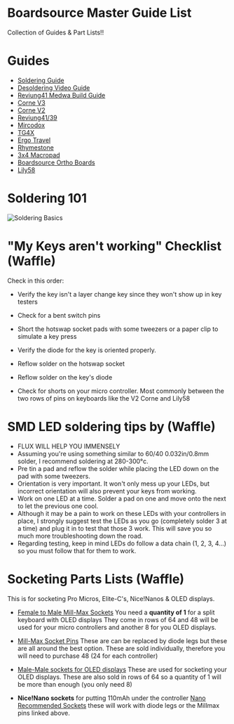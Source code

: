 # Boardsource Master Guide List
Collection of Guides & Part Lists!!

# Guides

- [Soldering Guide](https://mightyohm.com/files/soldercomic/FullSolderComic_EN.pdf)
- [Desoldering Video Guide](https://www.youtube.com/watch?v=ixskRR26Nmst)
- [Reviung41 Medwa Build Guide](https://medwa.pl/docs/reviung41-build-guide/)
- [Corne V3](https://imgur.com/a/P5g8rKu)
- [Corne V2](https://github.com/foostan/crkbd/blob/master/corne-classic/doc/buildguide_en.md)
- [Reviung41/39](https://reviung.com/build-guide/391/)
- [Mircodox](https://github.com/ItsWaffIe/waffle_microdox/wiki/Microdox-Build-Guide)
- [TG4X](https://github.com/MythosMann/tg4x/blob/master/buildguide.md)
- [Ergo Travel](https://github.com/jpconstantineau/ErgoTravel/blob/master/BuildInstructions.md)
- [Rhymestone](https://github.com/marksard/Keyboards/blob/master/rhymestone/documents/rhymestone_buildguide.md)
- [3x4 Macropad](https://boardsource.xyz/help/5ee88cf909fed07af0b23c1d)
- [Boardsource Ortho Boards](https://boardsource.xyz/help/5f02722b97e16c21d7822fa2)
- [Lily58](https://github.com/kata0510/Lily58/blob/master/Pro/Doc/buildguide_en.md)

# Soldering 101
![Soldering Basics](https://cdn.discordapp.com/attachments/705657159639105626/793930004130955304/unknown.png)

# "My Keys aren't working" Checklist (Waffle)
Check in this order: 

- Verify the key isn't a layer change key since they won't show up in key testers

- Check for a bent switch pins

- Short the hotswap socket pads with some tweezers or a paper clip to simulate a key press 

- Verify the diode for the key is oriented properly.

- Reflow solder on the hotswap socket 

- Reflow solder on the key's diode 

- Check for shorts on your micro controller. Most commonly between the two rows of pins on keyboards like the V2 Corne and Lily58

# SMD LED soldering tips by (Waffle)

- FLUX WILL HELP YOU IMMENSELY 
- Assuming you're using something similar to 60/40 0.032in/0.8mm solder, I recommend soldering at 280-300°c. 
- Pre tin a pad and reflow the solder while placing the LED down on the pad with some tweezers. 
- Orientation is very important. It won't only mess up your LEDs, but incorrect orientation will also prevent your keys from working. 
- Work on one LED at a time. Solder a pad on one and move onto the next to let the previous one cool. 
- Although it may be a pain to work on these LEDs with your controllers in place, I strongly suggest test the LEDs as you go (completely solder 3 at a time) and plug it in to test   that those 3 work. This will save you so much more troubleshooting down the road. 
- Regarding testing, keep in mind LEDs do follow a data chain (1, 2, 3, 4...) so you must follow that for them to work.

# Socketing Parts Lists (Waffle)

This is for socketing Pro Micros, Elite-C's, Nice!Nanos & OLED displays.
- [Female to Male Mill-Max Sockets](https://www.digikey.com/product-detail/en/mill-max-manufacturing-corp/315-43-164-41-003000/ED4764-64-ND/1212143)
You need a **quantity of 1** for a split keyboard with OLED displays
They come in rows of 64 and 48 will be used for your micro controllers and another 8 for you OLED displays.

- [Mill-Max Socket Pins](https://www.digikey.com/product-detail/en/mill-max-manufacturing-corp/3320-0-00-15-00-00-03-0/ED1134-ND/4147392)
These are can be replaced by diode legs but these are all around the best option.
These are sold individually, therefore you will need to purchase 48 (24 for each controller)

- [Male-Male sockets for OLED displays](https://www.digikey.com/product-detail/en/mill-max-manufacturing-corp/350-10-164-00-006000/ED6864-64-ND/357045)
These are used for socketing your OLED displays.
These are also sold in rows of 64 so a quantity of 1 will be more than enough (you only need 8)

- **Nice!Nano sockets** for putting 110mAh  under the controller 
[Nano Recommended Sockets](https://www.amazon.com/Single-Headers-Machine-Female-2-54mm/dp/B0187LTEX2)
these will work with diode legs or the Millmax pins linked above.

